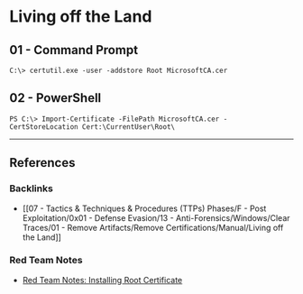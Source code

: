 # Living off the Land

## 01 - Command Prompt

```
C:\> certutil.exe -user -addstore Root MicrosoftCA.cer
```

## 02 - PowerShell

```
PS C:\> Import-Certificate -FilePath MicrosoftCA.cer -CertStoreLocation Cert:\CurrentUser\Root\
```

---
## References

### Backlinks

- [[07 - Tactics & Techniques & Procedures (TTPs) Phases/F - Post Exploitation/0x01 - Defense Evasion/13 - Anti-Forensics/Windows/Clear Traces/01 - Remove Artifacts/Remove Certifications/Manual/Living off the Land]]

### Red Team Notes

- [Red Team Notes: Installing Root Certificate](https://www.ired.team/offensive-security/persistence/t1130-install-root-certificate)